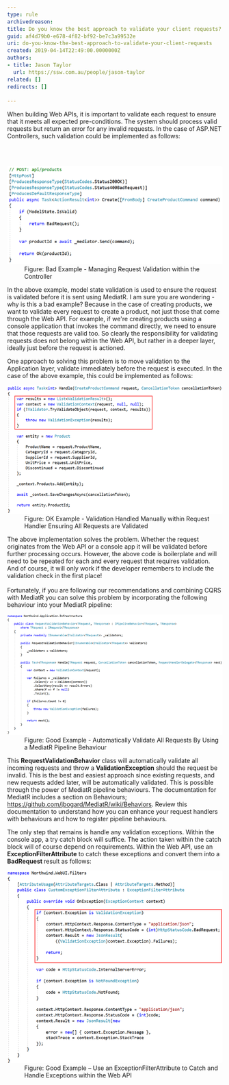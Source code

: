 ```yaml
---
type: rule
archivedreason: 
title: Do you know the best approach to validate your client requests?
guid: af4d79b0-e678-4f82-bf92-be7c3a99532e
uri: do-you-know-the-best-approach-to-validate-your-client-requests
created: 2019-04-14T22:49:00.0000000Z
authors:
- title: Jason Taylor
  url: https://ssw.com.au/people/jason-taylor
related: []
redirects: []

---
```



<p class="ssw15-rteElement-P">​When building Web APIs, it is important to validate each request to ensure that it meets all expected pre-conditions. The system should process valid requests but return an error for any invalid requests. In the case of ASP.NET Controllers, such validation could be implemented as follows:​<br></p>
<br><excerpt class='endintro'></excerpt><br>
<dl class="badImage"><dt>
      <img src="validate-client-requests-bad.png" alt="validate-client-requests-bad.png" />
   </dt><dd>Figure: Bad Example - Managing Request Validation within the Controller</dd></dl><p>In the above example, model state validation is used to ensure the request is validated before it is sent using MediatR. I am sure you are wondering - why is this a bad example? Because in the case of creating products, we want to validate every request to create a product, not just those that come through the Web API. For example, if we're creating products using a console application that invokes the command directly, we need to ensure that those requests are valid too. So clearly the responsibility for validating requests does not belong within the Web API, but rather in a deeper layer, ideally just before the request is actioned.</p><p>One approach to solving this problem is to move validation to the Application layer, validate immediately before the request is executed. In the case of the above example, this could be implemented as follows:</p><dl class="image"><dt>
      <img src="validate-client-requests-ok.png" alt="validate-client-requests-ok.png" />
   </dt><dd>Figure: OK Example - Validation Handled Manually within Request Handler Ensuring All Requests are Validated</dd></dl><p>The above implementation solves the problem. Whether the request originates from the Web API or a console app it will be validated before further processing occurs. However, the above code is boilerplate and will need to be repeated for each and every request that requires validation. And of course, it will only work if the developer remembers to include the validation check in the first place!<br> <br>Fortunately, if you are following our recommendations and combining CQRS with MediatR you can solve this problem by incorporating the following behaviour into your MediatR pipeline:</p><dl class="goodImage"><dt>
      <img src="validate-client-requests-good.png" alt="validate-client-requests-good.png" />
   </dt><dd>Figure: Good Example - Automatically Validate All Requests By Using a MediatR Pipeline Behaviour</dd></dl><p>This 
   <strong>RequestValidationBehavior</strong> class will automatically validate all incoming requests and throw a 
   <strong>ValidationException</strong> should the request be invalid. This is the best and easiest approach since existing requests, and new requests added later, will be automatically validated. This is possible through the power of MediatR pipeline behaviours. The documentation for MediatR includes a section on Behaviours; 
   <a href="https://github.com/jbogard/MediatR/wiki/Behaviors">https://github.com/jbogard/MediatR/wiki/Behaviors</a>. Review this documentation to understand how you can enhance your request handlers with behaviours and how to register pipeline behaviours.​<br></p><p>The only step that remains is handle any validation exceptions. Within the console app, a try catch block will suffice. The action taken within the catch block will of course depend on requirements. Within the Web API, use an 
   <strong>ExceptionFilterAttribute</strong> to catch these exceptions and convert them into a 
   <strong>BadRequest </strong>result as follows:<br></p><dl class="goodImage"><dt>
      <img src="validate-client-requests-good-2.png" alt="validate-client-requests-good-2.png" />
   </dt><dd>Figure: Good Example – Use an ExceptionFilterAttribute to Catch and Handle Exceptions within the Web API</dd></dl>​



